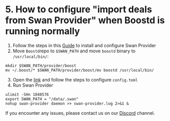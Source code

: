 # 5. How to configure "import deals from Swan Provider" when Boostd is running normally

1. Follow the steps in this [Guide](https://github.com/filswan/go-swan-provider/blob/main/README-CN.md#%E5%AE%89%E8%A3%85) to install and configure Swan Provider
2. Move `Boostd`repo to `$SWAN_PATH` and move `boostd` binary to `/usr/local/bin/`:

```
mkdir $SWAN_PATH/provider/boost
mv ~/.boost/* $SWAN_PATH/provider/boost/mv boostd /usr/local/bin/
```

3. Open the [link](https://github.com/filswan/go-swan-provider/blob/main/README-CN.md#%E9%85%8D%E7%BD%AE%E5%B9%B6%E8%BF%90%E8%A1%8C) and follow the steps to configure `config.toml`&#x20;
4. Run Swan Provider

```
ulimit -SHn 1048576
export SWAN_PATH = "/data/.swan"
nohup swan-provider daemon >> swan-provider.log 2>&1 &
```



If you encounter any issues, please contact us on our [Discord](https://filswan.com/discord) channel.
